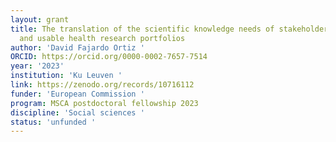 ```yaml
---
layout: grant
title: The translation of the scientific knowledge needs of stakeholders into relevant
  and usable health research portfolios
author: 'David Fajardo Ortiz '
ORCID: https://orcid.org/0000-0002-7657-7514
year: '2023'
institution: 'Ku Leuven '
link: https://zenodo.org/records/10716112
funder: 'European Commission '
program: MSCA postdoctoral fellowship 2023
discipline: 'Social sciences '
status: 'unfunded '
---
```


